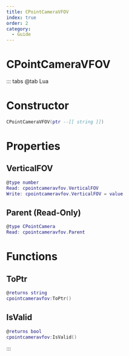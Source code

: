 ```yaml
---
title: CPointCameraVFOV
index: true
order: 2
category:
  - Guide
---
```


# CPointCameraVFOV

::: tabs
@tab Lua
# Constructor
```lua
CPointCameraVFOV(ptr --[[ string ]])
```
# Properties
## VerticalFOV 
```lua
@type number
Read: cpointcameravfov.VerticalFOV
Write: cpointcameravfov.VerticalFOV = value
```
## Parent (Read-Only)
```lua
@type CPointCamera
Read: cpointcameravfov.Parent
```
# Functions
## ToPtr
```lua
@returns string
cpointcameravfov:ToPtr()
```
## IsValid
```lua
@returns bool
cpointcameravfov:IsValid()
```

:::